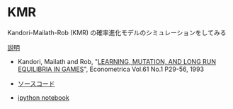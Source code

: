 # KMR

Kandori-Mailath-Rob (KMR) の確率進化モデルのシミュレーションをしてみる

[説明](https://github.com/OyamaZemi/exercises2015/tree/master/ex04)  
* Kandori, Mailath and Rob, "[LEARNING, MUTATION, AND LONG RUN EQUILIBRIA IN GAMES](http://www.fioravante.patrone.name/mat/TdG/corsi/TdG_Borromeo_2011_12/Kandori_Mailath_Rob.pdf)", Econometrica Vol.61 No.1 P29-56, 1993


* [ソースコード](https://github.com/myuuuuun/KMR/blob/master/kmr.py)
* [ipython notebook](http://nbviewer.ipython.org/github/myuuuuun/KMR/blob/master/KMR.ipynb)